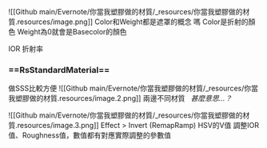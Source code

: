 ---
---
![[Github main/Evernote/你當我塑膠做的材質/_resources/你當我塑膠做的材質.resources/image.png]]
Color和Weight都是遮罩的概念 嗎
Color是折射的顏色
Weight為0就會是Basecolor的顏色

IOR 折射率

### ==RsStandardMaterial==

做SSS比較方便
![[Github main/Evernote/你當我塑膠做的材質/_resources/你當我塑膠做的材質.resources/image.2.png]]
兩邊不同材質   _甚麼意思…？_

![[Github main/Evernote/你當我塑膠做的材質/_resources/你當我塑膠做的材質.resources/image.3.png]]
Effect > Invert (RemapRamp)
HSV的V值
調整IOR值、Roughness值，數值都有對應實際調整的參數值
